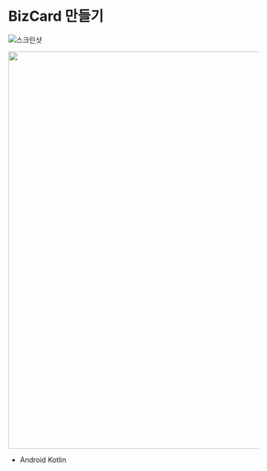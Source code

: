 # BizCard 만들기

![스크린샷](./images/sungil_i_bizcard.gif)
   
<img src="./images/sungil_i_bizcard.gif" width="800px" height="auto" />

- Android Kotlin